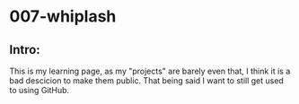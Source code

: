 # 007-whiplash
## Intro:
This is my learning page, as my "projects" are barely even that, I think it is a bad descicion to make them public. That being said I want to still get used to using GitHub.
